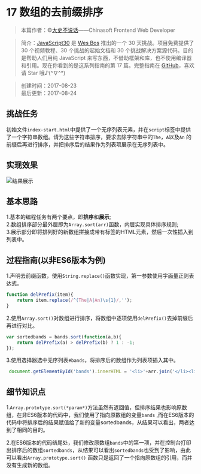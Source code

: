 # 17 数组的去前缀排序

> 本篇作者：©[大史不说话](https://github.com/dashnowords)——Chinasoft Frontend Web Developer

> 简介：[JavaScript30](https://javascript30.com) 是 [Wes Bos](https://github.com/wesbos) 推出的一个 30 天挑战。项目免费提供了 30 个视频教程、30
> 个挑战的起始文档和 30 个挑战解决方案源代码。目的是帮助人们用纯 JavaScript 来写东西，不借助框架和库，也不使用编译器和引用。现在你看到的是这系列指南的第 17
> 篇。完整指南在 [GitHub](https://github.com/soyaine/JavaScript30)，喜欢请 Star 哦♪(^∇^*)

> 创建时间：2017-08-23    
> 最后更新：2017-08-24

## 挑战任务

初始文件`index-start.html`中提供了一个无序列表元素，并在`script`标签中提供了一个字符串数组。请为这些字符串排序，要求去除字符串中的`The`，`A`以及`An`
的前缀后再进行排序，并把排序后的结果作为列表项展示在无序列表中。

## 实现效果

![结果展示](https://github.com/soyaine/JavaScript30/blob/master/17%20-%20Sort%20Without%20Articles/effects.png)

## 基本思路

1.基本的编程任务有两个要点，即**排序**和**展示**;<br>
2.数组排序部分最外层即为`Array.sort(arr)`函数，内层实现具体排序规则;<br>
3.展示部分即将排列好的新数组拼接成带有标签的HTML元素，然后一次性插入到列表中。

## 过程指南(以非ES6版本为例)

1.声明去前缀函数，使用`String.replace()`函数实现，第一参数使用字面量正则表达式。

```js
function delPrefix(item){
    return item.replace(/^(The|A|An)\s{1}/,'');
}
```

2.使用`Array.sort()`对数组进行排序，将数组中逐项使用`delPrefix()`去掉前缀后再进行对比。

```js
var sortedbands = bands.sort(function(a,b){
    return delPrefix(a) > delPrefix(b) ? 1 : -1;
});
```

3.使用选择器选中无序列表`#bands`，将排序后的数组作为列表项插入其中。

```js
 document.getElementById('bands').innerHTML = '<li>'+arr.join('</li><li>')+'</li>';
```

## 细节知识点

1.`Array.prototype.sort(*param*)`方法虽然有返回值，但排序结果也影响原数组，在非ES6版本的代码中，我们使用了指向原数组的变量`bands`
,而在ES6版本的代码中将排序后的结果赋值给了新的变量sortedbands，从结果可以看出，两者达到了相同的目的。

2.在ES6版本的代码结尾处，我们修改原数组`bands`中的第一项，并在控制台打印出排序后的数组`sortedbands`，从结果可以看出`sortedbands`也受到了影响，由此可以看出`Array.prototype.sort()`
函数只是返回了一个指向原数组的引用，而并没有生成新的数组。